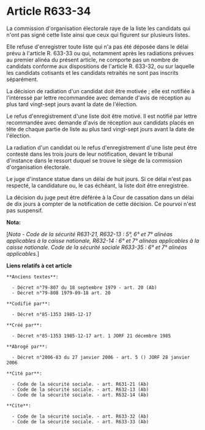 # Article R633-34

La commission d'organisation électorale raye de la liste les candidats qui n'ont pas signé cette liste ainsi que ceux qui
figurent sur plusieurs listes. 

Elle refuse d'enregistrer toute liste qui n'a pas été déposée dans le délai prévu à l'article R. 633-33 ou qui, notamment
après les radiations prévues au premier alinéa du présent article, ne comporte pas un nombre de candidats conforme aux
dispositions de l'article R. 633-32, ou sur laquelle les candidats cotisants et les candidats retraités ne sont pas inscrits
séparément. 

La décision de radiation d'un candidat doit être motivée ; elle est notifiée à l'intéressé par lettre recommandée avec
demande d'avis de réception au plus tard vingt-sept jours avant la date de l'élection. 

Le refus d'enregistrement d'une liste doit être motivé. Il est notifié par lettre recommandée avec demande d'avis de
réception aux candidats placés en tête de chaque partie de liste au plus tard vingt-sept jours avant la date de l'élection. 

La radiation d'un candidat ou le refus d'enregistrement d'une liste peut être contesté dans les trois jours de leur
notification, devant le tribunal d'instance dans le ressort duquel se trouve le siège de la commission d'organisation
électorale.

Le juge d'instance statue dans un délai de huit jours. Si ce délai n'est pas respecté, la candidature ou, le cas échéant, la
liste doit être enregistrée. 

La décision du juge peut être déférée à la Cour de cassation dans un délai de dix jours à compter de la notification de cette
décision. Ce pourvoi n'est pas suspensif.

**Nota:**

[*Nota - Code de la sécurité R631-21, R632-13 : 5°, 6° et 7° alinéas applicables à la caisse nationale, R632-14 : 6° et 7°
alinéas applicables à la caisse nationale. Code de la sécurité sociale R633-35 : 6° et 7° alinéas applicables.*]

**Liens relatifs à cet article**

	**Anciens textes**:

	  - Décret n°79-807 du 18 septembre 1979 - art. 20 (Ab)
	  - Décret n°79-808 1979-09-18 art. 20

	**Codifié par**:

	  - Décret n°85-1353 1985-12-17

	**Créé par**:

	  - Décret n°85-1353 1985-12-17 art. 1 JORF 21 décembre 1985

	**Abrogé par**:

	  - Décret n°2006-83 du 27 janvier 2006 - art. 5 () JORF 28 janvier 2006

	**Cité par**:

	  - Code de la sécurité sociale. - art. R631-21 (Ab)
	  - Code de la sécurité sociale. - art. R632-13 (Ab)
	  - Code de la sécurité sociale. - art. R632-14 (Ab)

	**Cite**:

	  - Code de la sécurité sociale. - art. R633-32 (Ab)
	  - Code de la sécurité sociale. - art. R633-33 (Ab)
